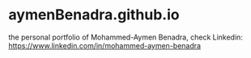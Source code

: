 # aymenBenadra.github.io
the personal portfolio of Mohammed-Aymen Benadra, check Linkedin: https://www.linkedin.com/in/mohammed-aymen-benadra
